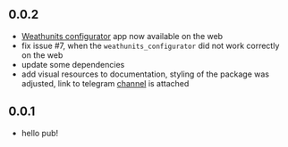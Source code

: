 ## 0.0.2

* [Weathunits configurator](https://packruble.github.io/weather_animation/) app now available on the web
* fix issue #7, when the `weathunits_configurator` did not 
work correctly on the web
* update some dependencies
* add visual resources to documentation, styling of the package was adjusted, 
link to telegram [channel](https://t.me/+AkGV73kZi_Q1YTMy) is attached

## 0.0.1

* hello pub!